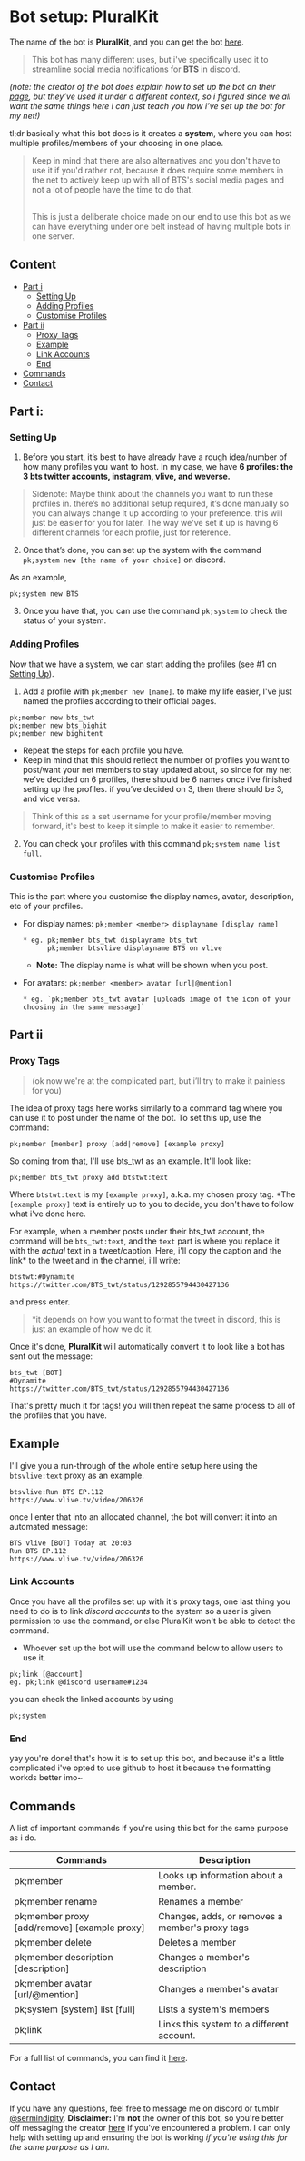# Bot setup: PluralKit
The name of the bot is **PluralKit**, and you can get the bot [here](https://pluralkit.me/). 
<br><blockquote>This bot has many different uses, but i've specifically used it to streamline social media notifications for **BTS** in discord.</blockquote>

*(note: the creator of the bot does explain how to set up the bot on their [page](https://pluralkit.me/start/), 
but they’ve used it under a different context, so i figured since we all want the same things here i can just teach you how i’ve set up the bot for my net!)*

tl;dr basically what this bot does is it creates a __system__, where you can host multiple profiles/members  of your choosing in one place. 

<blockquote>Keep in mind that there are also alternatives and you don't have to use it if you'd rather not, because it does require some members in the net to
actively keep up with all of BTS's social media pages and not a lot of people have the time to do that. 

<br>This is just a deliberate choice made on our end to use this bot as we can have everything under one belt instead of having multiple bots in one server. </blockquote>

## Content
* [Part i](#Part-i)
  * [Setting Up](#Setting-Up)
  * [Adding Profiles](#Adding-Profiles)
  * [Customise Profiles](#Customise-Profiles)
* [Part ii](#Part-ii)
  * [Proxy Tags](#Proxy-Tags)
  * [Example](#Example)
  * [Link Accounts](#Link-Accounts)
  * [End](#End)
* [Commands](#Commands)
* [Contact](#Contact)

## Part i: 
### Setting Up

1. Before you start, it’s best to have already have a rough idea/number of how many profiles you want to host. 
In my case, we have **6 profiles: the 3 bts twitter accounts, instagram, vlive, and weverse.**


<blockquote>Sidenote: Maybe think about the channels you want to run these profiles in. there’s no additional setup required, 
it’s done manually so you can always change it up according to your preference. this will just be easier for you for later. 
The way we've set it up is having 6 different channels for each profile, just for reference.</blockquote>

2. Once that’s done, you can set up the system with the command `pk;system new [the name of your choice]` on discord.  

As an example, 
```
pk;system new BTS 
```

3. Once you have that, you can use the command  `pk;system` to check the status of your system. 

### Adding Profiles
Now that we have a system, we can start adding the profiles (see #1 on [Setting Up](#Setting-Up)).

1. Add a profile with `pk;member new [name]`. to make my life easier, I've just named the profiles according to their official pages. 
```
pk;member new bts_twt
pk;member new bts_bighit
pk;member new bighitent
```
  * Repeat the steps for each profile you have.
   * Keep in mind that this should reflect the number of profiles you want to post/want your net members to stay updated about, 
   so since for my net we’ve decided on 6 profiles, there should be 6 names once i’ve finished setting up the profiles. 
   if you’ve decided on 3, then there should be 3, and vice versa.
   
<blockquote> Think of this as a set username for your profile/member moving forward, it's best to keep it simple to make it easier to remember.</blockquote>
   
2.  You can check your profiles with this command `pk;system name list full`.

### Customise Profiles
This is the part where you customise the display names, avatar, description, etc of your profiles.

* For display names: `pk;member <member> displayname [display name]`
  ```
  * eg. pk;member bts_twt displayname bts_twt
        pk;member btsvlive displayname BTS on vlive
  ```
  *  **Note:** The display name is what will be shown when you post.
  
* For avatars: `pk;member <member> avatar [url|@mention]`
  ```
  * eg. `pk;member bts_twt avatar [uploads image of the icon of your choosing in the same message]`
  ```
  
## Part ii
### Proxy Tags
<blockquote>(ok now we're at the complicated part, but i’ll try to make it painless for you)</blockquote>

The idea of proxy tags here works similarly to a command tag where you can use it to post under the name of the bot. To set this up, use the command: 
```
pk;member [member] proxy [add|remove] [example proxy]
```

So coming from that, I'll use bts_twt as an example. It'll look like:
```
pk;member bts_twt proxy add btstwt:text
```
Where  `btstwt:text` is my `[example proxy]`, a.k.a. my chosen proxy tag. *The `[example proxy]` text is entirely up to you to decide, 
you don't have to follow what i've done here.

For example, when a member posts under their bts_twt account, the command will be `bts_twt:text`, and the `text` part is where you replace it with
the *actual* text in a tweet/caption.
Here, i'll copy the caption and the link* to the tweet and in the channel, i'll write:
```
btstwt:#Dynamite 
https://twitter.com/BTS_twt/status/1292855794430427136
```
and press enter.
<blockquote>*it depends on how you want to format the tweet in discord, this is just an example of how we do it.</blockquote>

Once it's done, **PluralKit** will automatically convert it to look like a bot has sent out the message:
```
bts_twt [BOT]
#Dynamite 
https://twitter.com/BTS_twt/status/1292855794430427136
```

That's pretty much it for tags! you will then repeat the same process to all of the profiles that you have.

## Example 
I'll give you a run-through of the whole entire setup here using the `btsvlive:text` proxy as an example.

```
btsvlive:Run BTS EP.112
https://www.vlive.tv/video/206326
```

once I enter that into an allocated channel, the bot will convert it into an automated message:

```
BTS vlive [BOT] Today at 20:03
Run BTS EP.112
https://www.vlive.tv/video/206326
```

### Link Accounts
Once you have all the profiles set up with it's proxy tags, 
one last thing you need to do is to link *discord accounts* to the system so a user is given permission to use the command,
or else PluralKit won't be able to detect the command.
* Whoever set up the bot will use the command below to allow users to use it.

```
pk;link [@account]
eg. pk;link @discord username#1234
```

you can check the linked accounts by using
```
pk;system
```

### End
yay you're done! that's how it is to set up this bot, 
and because it's a little complicated i've opted to use github to host it because the formatting workds better imo~ 


## Commands
A list of important commands if you're using this bot for the same purpose as i do.

Commands | Description
---------- | ------
pk;member <member>                   |  Looks up information about a member.
pk;member <member> rename <new name> |  Renames a member
pk;member <member> proxy [add/remove] [example proxy] | Changes, adds, or removes a member's proxy tags
pk;member <member> delete | Deletes a member
pk;member <member> description [description] | Changes a member's description
pk;member <member> avatar [url/@mention] | Changes a member's avatar
pk;system [system] list [full] | Lists a system's members
pk;link <account> | Links this system to a different account.

For a full list of commands, you can find it [here](https://pluralkit.me/commands).

## Contact
If you have any questions, feel free to message me on discord or tumblr [@sermindipity](https://sermindipity.tumblr.com/).
__Disclaimer:__ I'm __not__ the owner of this bot, so you're better off messaging the creator [here](https://twitter.com/floofstrid) if you've encountered a problem. I can only help with setting up and ensuring the bot is working <em>if you're using this for the same purpose as I am.</em>
